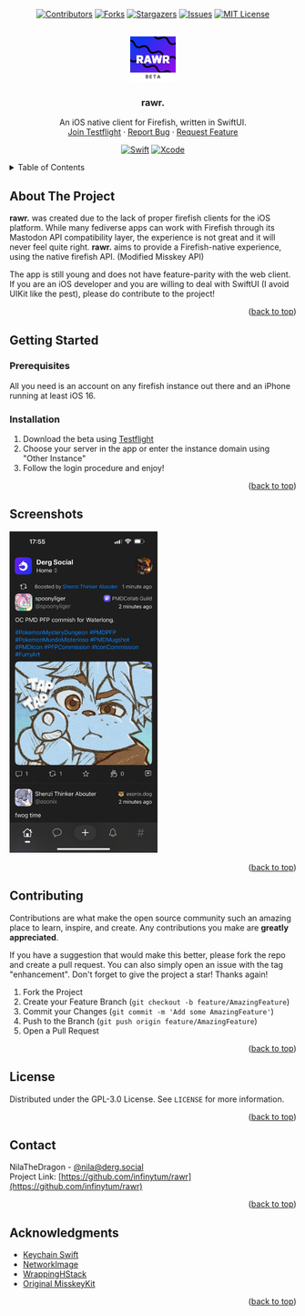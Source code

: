 <a name="readme-top"></a>

<!-- PROJECT SHIELDS -->
<!--
*** I'm using markdown "reference style" links for readability.
*** Reference links are enclosed in brackets [ ] instead of parentheses ( ).
*** See the bottom of this document for the declaration of the reference variables
*** for contributors-url, forks-url, etc. This is an optional, concise syntax you may use.
*** https://www.markdownguide.org/basic-syntax/#reference-style-links
-->

<div align="center">

[![Contributors][contributors-shield]][contributors-url]
[![Forks][forks-shield]][forks-url]
[![Stargazers][stars-shield]][stars-url]
[![Issues][issues-shield]][issues-url]
[![MIT License][license-shield]][license-url]

</div>

<br />
<div align="center">
  <a href="https://github.com/infinytum/rawr">
    <img src="assets/icon.png" alt="Logo" width="80" height="80">
  </a>

<h3 align="center">rawr.</h3>

  <p align="center">
    An iOS native client for Firefish, written in SwiftUI.
    <br />
    <a href="https://testflight.apple.com/join/ltx6zpow">Join Testflight</a>
    ·
    <a href="https://github.com/infinytum/rawr/issues">Report Bug</a>
    ·
    <a href="https://github.com/infinytum/rawr/issues">Request Feature</a>
  </p>
  <div align="center">

[![Swift][Swift.org]][Swift-url]
[![Xcode][Xcode]][Xcode-url]

  </div>
</div>

<!-- TABLE OF CONTENTS -->
<details>
  <summary>Table of Contents</summary>
  <ol>
    <li>
      <a href="#about-the-project">About The Project</a>
    </li>
    <li>
      <a href="#getting-started">Getting Started</a>
      <ul>
        <li><a href="#prerequisites">Prerequisites</a></li>
        <li><a href="#installation">Installation</a></li>
      </ul>
    </li>
    <li><a href="#screenshots">Screenshots</a></li>
    <li><a href="#contributing">Contributing</a></li>
    <li><a href="#license">License</a></li>
    <li><a href="#contact">Contact</a></li>
    <li><a href="#acknowledgments">Acknowledgments</a></li>
  </ol>
</details>

<!-- ABOUT THE PROJECT -->

## About The Project

**rawr.** was created due to the lack of proper firefish clients for the iOS platform. While many fediverse apps can work with Firefish through its Mastodon API compatibility layer, the experience is not great and it will never feel quite right. **rawr.** aims to provide a Firefish-native experience, using the native firefish API. (Modified Misskey API)

The app is still young and does not have feature-parity with the web client. If you are an iOS developer and you are willing to deal with SwiftUI (I avoid UIKit like the pest), please do contribute to the project!

<p align="right">(<a href="#readme-top">back to top</a>)</p>

<!-- GETTING STARTED -->

## Getting Started

### Prerequisites

All you need is an account on any firefish instance out there and an iPhone running at least iOS 16.

### Installation

1. Download the beta using [Testflight](https://testflight.apple.com/join/ltx6zpow)
2. Choose your server in the app or enter the instance domain using "Other Instance"
3. Follow the login procedure and enjoy!

<p align="right">(<a href="#readme-top">back to top</a>)</p>

## Screenshots

<div align="left">
  <img src="assets/screenshot.png" alt="Screenshot" width="260">
</div>
<p align="right">(<a href="#readme-top">back to top</a>)</p>

<!-- CONTRIBUTING -->

## Contributing

Contributions are what make the open source community such an amazing place to learn, inspire, and create. Any contributions you make are **greatly appreciated**.

If you have a suggestion that would make this better, please fork the repo and create a pull request. You can also simply open an issue with the tag "enhancement".
Don't forget to give the project a star! Thanks again!

1. Fork the Project
2. Create your Feature Branch (`git checkout -b feature/AmazingFeature`)
3. Commit your Changes (`git commit -m 'Add some AmazingFeature'`)
4. Push to the Branch (`git push origin feature/AmazingFeature`)
5. Open a Pull Request

<p align="right">(<a href="#readme-top">back to top</a>)</p>

<!-- LICENSE -->

## License

Distributed under the GPL-3.0 License. See `LICENSE` for more information.

<p align="right">(<a href="#readme-top">back to top</a>)</p>

<!-- CONTACT -->

## Contact

NilaTheDragon - [@nila@derg.social](https://derg.social/@nila)  
Project Link: [https://github.com/infinytum/rawr](https://github.com/infinytum/rawr)

<p align="right">(<a href="#readme-top">back to top</a>)</p>

<!-- ACKNOWLEDGMENTS -->

## Acknowledgments

- [Keychain Swift](https://github.com/evgenyneu/keychain-swift)
- [NetworkImage](https://github.com/gonzalezreal/NetworkImage)
- [WrappingHStack](https://github.com/ksemianov/WrappingHStack)
- [Original MisskeyKit](https://github.com/YuigaWada/MisskeyKit-for-iOS)

<p align="right">(<a href="#readme-top">back to top</a>)</p>

<!-- MARKDOWN LINKS & IMAGES -->
<!-- https://www.markdownguide.org/basic-syntax/#reference-style-links -->

[contributors-shield]: https://img.shields.io/github/contributors/infinytum/rawr.svg?style=for-the-badge
[contributors-url]: https://github.com/infinytum/rawr/graphs/contributors
[forks-shield]: https://img.shields.io/github/forks/infinytum/rawr.svg?style=for-the-badge
[forks-url]: https://github.com/infinytum/rawr/network/members
[stars-shield]: https://img.shields.io/github/stars/infinytum/rawr.svg?style=for-the-badge
[stars-url]: https://github.com/infinytum/rawr/stargazers
[issues-shield]: https://img.shields.io/github/issues/infinytum/rawr.svg?style=for-the-badge
[issues-url]: https://github.com/infinytum/rawr/issues
[license-shield]: https://img.shields.io/github/license/infinytum/rawr.svg?style=for-the-badge
[license-url]: https://github.com/infinytum/rawr/blob/master/LICENSE.txt
[product-screenshot]: assets/screenshot.png
[Swift.org]: https://img.shields.io/badge/swift-F54A2A?style=for-the-badge&logo=swift&logoColor=white
[Swift-url]: https://swift.org
[Xcode]: https://img.shields.io/badge/Xcode-007ACC?style=for-the-badge&logo=Xcode&logoColor=white
[Xcode-url]: https://developer.apple.com/xcode/
